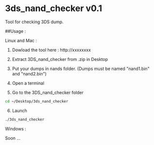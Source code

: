# 3ds_nand_checker v0.1

Tool for checking 3DS dump.

##Usage :

Linux and Mac :

1) Dowload the tool here : http://xxxxxxxx

2) Extract 3DS_nand_checker from .zip in Desktop

3) Put your dumps in nands folder. (Dumps must be named "nand1.bin" and "nand2.bin")

4) Open a terminal

5) Go to the 3DS_nand_checker folder

```bash
cd ~/Desktop/3ds_nand_checker
```
6) Launch
```bash
./3ds_nand_checker
```

Windows :

Soon ...
